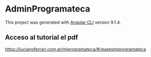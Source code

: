 # AdminProgramateca

This project was generated with [Angular CLI](https://github.com/angular/angular-cli) version 9.1.4.

## Acceso al tutorial el pdf

https://lucianoferrari.com.ar/miprogramateca/#/queesmiprogramateca

